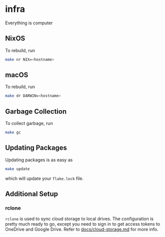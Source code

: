 # infra

Everything is computer

## NixOS

To rebuild, run

```bash
make nr NIX=<hostname>
```

## macOS

To rebuild, run

```bash
make dr DARWIN=<hostname>
```

## Garbage Collection

To collect garbage, run

```bash
make gc
```

## Updating Packages

Updating packages is as easy as

```bash
make update
```

which will update your `flake.lock` file.

## Additional Setup

### rclone

`rclone` is used to sync cloud storage to local drives. The configuration is pretty much ready to go, except you need to sign in to get access tokens to OneDrive and Google Drive.
Refer to [docs/cloud-storage.md](./docs/cloud-storage.md) for more info.
